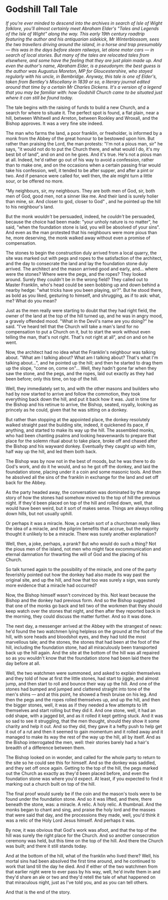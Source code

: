 # Godshill Tall Tale

*If you're ever minded to descend into the archives in search of Isle of Wight folklore, you'll almost certainly meet Abraham Elder's "Tales and Legends of the Isle of Wight" along the way. This early 19th century roadtrip featuring the author and his antiquarian sidekick, Mr Winterblossom, sees the two travellers driving around the island, in a horse and trap presumably — this was in the days before steam railways, let alone motor cars — in search of local stories. But many of the tales are relocated tales from elsewhere, and some have the feeling that they are just plain made up. And even the author's name, Abraham Elder, is a pseudonym: the best guess is the author was Augustus Moreton, MP for Gloucestershire, who stayed regularly with his uncle, in Bembridge. Anyway, this tale is one of Elder's, taken from Bentley's Miscellany in 1839 or so, a literary journal edited around that time by a certain Mr Charles Dickens. It's a version of a legend that you may be familiar with: how Godshill Church came to be situated just where it can still be found today.*

The tale begins with the raising of funds to build a new Church, and a search for where to situate it. The perfect spot is found, a flat plain, near a hill, between Whitwell and Arreton, between Rookley and Wroxall, and the Bishop approves. It was a very fine site indeed.

The man who farms the land, a poor franklin, or freeholder, is informed by a monk from the Abbey of the great honour to be bestowed upon him. But rather than praising the Lord, the man protests: "I'm not a pious man, sir" he says, "it would not do to put the Church there, and what would I do, it's my best bit of land", and on and on he goes. And it's true. He's not a pious man at all. Indeed, he'd rather go out of his way to avoid a confession, rather than to make one, and on the occasions when a certain passing friar would take his confession, well, it tended to be after supper, and after a pint or two. And if penance were called for, well then, the ale might turn a little sour, or be offered no more.

"My neighbours, sir, my neighbours. They are both men of God, sir, both men of God, good men, not a sinner like  me. And their land is surely holier than mine, sir. And closer to god, closer to God" , and he pointed up the hill to his neighbour's land.

But the monk *wouldn't* be persuaded, indeed, he *couldn't* be persuaded, because the choice had been made: "your unholy nature is no matter", he said, "when the foundation stone is laid, you will be absolved of your sins". And even as the man protested that his neighbours were more pious than he, more deserving, the monk walked away without even a promise of compensation.

The stones to begin the construction duly arrived from a local quarry, the site was marked out with pegs and ropes to the satisfaction of the architect, and the day to consecrate the land and lay the foundation stone duly arrived. The architect and the mason arrived good and early, and... where were the stones? Where were the pegs, and the ropes? They looked around. Surely they couldn't be in the wrong field? They called out to Master Franklin, who's head could be seen bobbing up and down behind a nearby hedge: "what tricks have you been playing, sir?". But he stood there, as bold as you liked, gesturing to himself, and shrugging, as if to ask: what, me? What do you mean?

Just as the men really were starting to doubt that they had right field, the owner of the land at the top of the hill turned up, and he was in angry mood, a gravely offended mood. "What in the Devil's name are you doing?" he said. "I've heard tell that the Church will take a man's land for no compensation to put a Church on it, but to start the work without even telling the man, that's not right. That's not right at all", and on and on he went.

Now, the architect had no idea what the Franklin's neighbour was talking about. "What am I talking about? What am I talking about? That's what I'm talking about...", and he pointed up the hill; and then he started to drag them up the slope, "come on, come on"...  Well, they hadn't gone far when they saw the stone, and the pegs, and the ropes, laid out exactly as they had been before; only this time, on top of the hill.

Well, they immediately set to, and with the other masons and builders who had by now started to arrive and follow the commotion, they took everything back down the hill, and put it back how it was. Just in time for the Bishop and his retinue to arrive, the Bishop, seated, royally, looking as princely as he could, given that he was sitting on a donkey.

But rather than stopping at the appointed place, the donkey resolutely walked straight past the building site, indeed, it quickened its pace, if anything, and started to make its way up the hill. The assembled monks, who had been chanting psalms and looking heavenwards to prepare that place for the solemn ritual about to take place, broke off and chased after the Bishop and his wayward donkey. Eventually they caught up with him, half way up the hill, and led them both back.

The Bishop was by now not in the best of moods, but he was there to do God's work, and do it he would, and so he got off the donkey, and laid the foundation stone, placing under it a coin and some masonic tools. And then he absolved all the sins of the franklin in exchange for the land and set off back for the Abbey.

As the party headed away, the conversation was dominated by the strange story of how the stones had somehow moved to the top of hill the previous night. If they'd been placed on top of the hill and rolled down, well, that would have been weird, but it sort of makes sense. Things are always rolling down hills, but not usually uphill.

Or perhaps it was a miracle. Now, a certain sort of a churchman really likes the idea of a miracle, and the pilgrim benefits that accrue, but the majority thought it unlikely to be a miracle. There was surely another explanation?

Well, then, a joke, perhaps, a prank? But who would do such a thing? Not the pious men of the island, not men who might face excommunication and eternal damnation for thwarting the will of God and the placing of his Church.

So talk turned again to the possibility of the miracle, and one of the party feverishly pointed out how the donkey had also made its way past the original site, and up the hill, and how that too was surely a sign, was surely more evidence that a miracle had occurred?

Now, the Bishop himself wasn't convinced by this. Not least because the Bishop and the donkey had previous form. And so the Bishop suggested that one of the monks go back and tell two of the workmen that they should keep watch over the stones that night, and then after they reported back in the morning, they could discuss the matter further. And so it was done.

The next day, a messenger arrived at the Abbey with the strangest of news: he'd found the two watchmen lying helpless on the ground at the foot of the hill, with sore heads and bloodshot eyes, and they had told the most marvellous tale; and the stones, the stones that had been at the foot of the hill, including the foundation stone, had all miraculously been transported back up the hill again. And the site at the bottom of the hill was all repaired so as you wouldn't know that the foundation stone had been laid there the day before at all.

Well, the two watchmen were summoned, and asked to explain themselves and they told of how at first the little stones, had start to jiggle, and almost jump, and then start to roll and bounce their way up the hill. And one of the stones had bumped and jumped and clattered straight into tone of the men's shins — and at this point, he showed a fresh bruise on his leg. And then the pegs and the ropes rolled themselves up, and up the hill, and then the bigger stones, well, it was as if they needed a few attempts to lift themselves and start rolling but they did it. And one stone, well, it had an odd shape, with a jagged bit, and as it rolled it kept getting stuck. And it was so sad to see it struggling, that the men thought, should they show it some charity and help it out. And so they did, they gave it a hefty push to help get it out of a rut and then it seemed to gain momentum and it rolled away and it managed to make its way the rest of the way up the hill, all by itself. And as the Bishop interrogated the men, well: their stories barely had a hair's breadth of a difference between them.

The Bishop looked on in wonder, and called for the whole party to return to the site so he could see this for himself. And so the donkey was saddled, and they set off once again. Getting to the top of the hill, the pegs marked out the Church as exactly as they'd been placed before, and even the foundation stone was where you'd expect. At least, if you expected to find it marking out a church built on top of the hill.

The final proof would surely be if the coin and the mason's tools were to be found under the foundation stone. And so it was lifted, and there, there beneath the stone, was: a miracle. A relic. A holy relic. A thumbnail. And the monks began to chant and sing, and praise the holy lord and the masses that were said that day, and the processions they made, well, you'd think it was a relic of the Holy Lord Jesus himself. And perhaps it was.

By now, it was obvious that God's work was afoot, and that the top of the hill was surely the right place for the Church. And so another consecration ceremony was held, but this time on the top of the hill. And there the Church was built; and there it still stands today.

And at the bottom of the hill, what of the franklin who lived there? Well, his mortal sins had been absolved the first time around, and he continued to work that land till the day he died. And if either of the two watchmen from that earlier night were to ever pass by his way, well, he'd invite them in and they'd share an ale or two and they'd retell the tale of what happened on that miraculous night, just as I've told you, and as you can tell others.

And that is the end of the story.